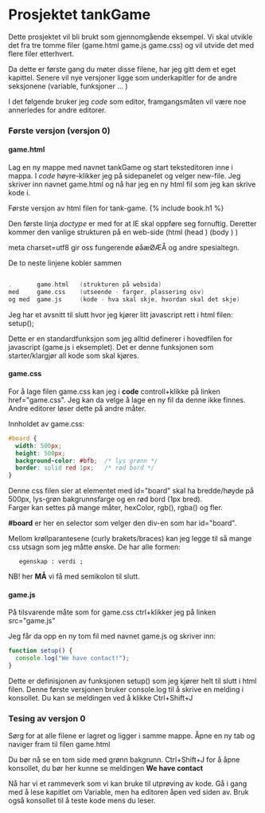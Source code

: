 # Prosjektet tankGame

Dette prosjektet vil bli brukt som gjennomgående eksempel.
Vi skal utvikle det fra tre tomme filer (game.html game.js game.css)
og vil utvide det med flere filer etterhvert.

Da dette er første gang du møter disse filene, har jeg gitt dem et eget kapittel. Senere vil nye versjoner ligge som underkapitler for
de andre seksjonene (variable, funksjoner ... )

I det følgende bruker jeg *code* som editor, framgangsmåten vil være noe annerledes for andre editorer.

### Første versjon (versjon 0)

#### game.html

Lag en ny mappe med navnet tankGame og start teksteditoren inne i mappa.
I *code* høyre-klikker jeg på sidepanelet og velger new-file.
Jeg skriver inn navnet game.html og nå har jeg en ny html fil som jeg kan skrive kode i.

Første versjon av html filen for tank-game.
{% include book.h1 %}

Den første linja *doctype* er med for at IE skal oppføre seg fornuftig.
Deretter kommer den vanlige strukturen på en web-side
(html (head ) (body   ) )

meta charset=utf8 gir oss fungerende øåæØÆÅ og andre spesialtegn.

De to neste linjene kobler sammen 
```go

.       game.html   (strukturen på websida)
med     game.css    (utseende - farger, plassering osv)
og med  game.js     (kode - hva skal skje, hvordan skal det skje)
```

Jeg har et avsnitt til slutt hvor jeg kjører litt javascript
rett i html filen: setup();

Dette er en standardfunksjon som jeg alltid definerer i hovedfilen for javascript (game.js i eksemplet).
Det er denne funksjonen som starter/klargjør all kode som skal kjøres.


#### game.css

For å lage filen game.css kan jeg i **code** controll+klikke på linken
href="game.css". Jeg kan da velge å lage en ny fil da denne ikke finnes. Andre editorer løser dette på andre måter.

Innholdet av game.css:
```css
#board {
  width: 500px;
  height: 500px;
  background-color: #bfb;  /* lys grønn */
  border: solid red 1px;   /* rød bord */
}
```

Denne css filen sier at elementet med id="board" skal 
ha bredde/høyde på 500px, lys-grøn bakgrunnsfarge og en rød bord (1px bred).  
Farger kan settes på mange måter, hexColor, rgb(), rgba() og fler.

**#board** er her en selector som velger den div-en som har id="board".

Mellom krøllparantesene (curly brakets/braces) kan jeg legge til
så mange css utsagn som jeg måtte ønske. De har alle formen:
```
   egenskap : verdi ;
```
NB! her **MÅ** vi få med semikolon til slutt.


#### game.js

På tilsvarende måte som for game.css ctrl+klikker jeg på linken
src="game.js"

Jeg får da opp en ny tom fil med navnet game.js og skriver inn:
```js
function setup() {
  console.log("We have contact!");
}
```

Dette er definisjonen av funksjonen setup() som jeg kjører helt til slutt i html filen.
Denne første versjonen bruker console.log til å skrive en melding i konsollet.
Du kan se meldingen ved å klikke Ctrl+Shift+J

### Tesing av versjon 0

Sørg for at alle filene er lagret og ligger i samme mappe.
Åpne en ny tab og naviger fram til filen game.html

Du bør nå se en tom side med grønn bakgrunn. Ctrl+Shift+J for å åpne 
konsollet, du bør her kunne se meldingen **We have contact**

Nå har vi et rammeverk som vi kan bruke til utprøving av kode.
Gå i gang med å lese kapitlet om Variable, men ha editoren åpen ved siden av. Bruk også konsollet til å teste kode mens du leser.



